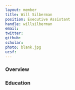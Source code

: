 ```yaml
---
layout: member
title: Will Silberman
position: Executive Assistant
handle: willsilberman
email: 
twitter:
github:
scholar: 
photo: blank.jpg
ucsf: 
---
```


### Overview


### Education
